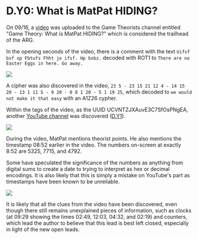 # D.Y0: What is MatPat HIDING?

On 09/16, a [video](https://www.youtube.com/watch?v=2KorwsAv49A) was uploaded to the Game Theorists channel entitled "Game Theory: What is MatPat HIDING?" which is considered the trailhead of the ARG.

In the opening seconds of the video, there is a comment with the text `Uifsf bsf op Fbtufs Fhht jo ifsf. Hp bxbz.` decoded with ROT1 to `There are no Easter Eggs in here. Go away.`

![](https://lh4.googleusercontent.com/8SHme8A8A7mXie2FQBK4Eu-I_kUFg00YMvl3UbT0deJC6jmyJc6lDjOKt0QDV2Jnw1UnvYBx1PN1AxXAXYQ7W6XUUQxcYfxxuFkQjV71VIttx3ciTeX7Vu8X9orAtqZlsXJtnrCo)

A cipher was also discovered in the video, `23 5 - 23 15 21 12 4 - 14 15 20 - 13 1 11 5 - 9 20 - 0 8 1 20 - 5 1 19 25`, which decoded to `we would not make it that easy` with an A1Z26 cypher.

Within the tags of the video, as the UUID UCVNTZJXAuvE3C7SfOsPNgEA, another [YouTube channel](https://www.youtube.com/channel/UCVNTZJXAuvE3C7SfOsPNgEA) was discovered \([D.Y1](d.y1-tenretni-olleh.md)\).

![](https://lh5.googleusercontent.com/XMhZgsM67xpb3YOeZKwCI1KGdiJ7M5_NLhOtzMR-A6OlmdH4PJyfjoJrXHgTbe3A_o3tw08WBrMh-92-BNqqfcObNEO-GwA4nG1MwLYXkPFTudH4EXcnobzJE3xL9vlql8V1Qbzt)

During the video, MatPat mentions theorist points. He also mentions the timestamp 08:52 earlier in the video. The numbers on-screen at exactly 8:52 are 5325, 7715, and 4792.

Some have speculated the significance of the numbers as anything from digital sums to create a date to trying to interpret as hex or decimal encodings. It is also likely that this is simply a mistake on YouTube's part as timestamps have been known to be unreliable.

![](https://lh5.googleusercontent.com/oE2181c-gEyOVbnNkJp0c4_-iUiWeotKjTvnEx1sN9nAK388G7xtvRUF2i1WGyDz-3zlb2rsBcytcSyNKrb7Nb-C3-QGA2hJkDLjvvunkr0xyag-vaXLJSEqFRzzdbrfQ6jVVIHh)

It is likely that all the clues from the video have been discovered, even though there still remains unexplained pieces of information, such as clocks \(at 09:29 showing the times 02:49, 12:03, 04:32, and 02:19\) and counters, which lead the author to believe that this lead is best left closed, especially in light of the new open leads.  


